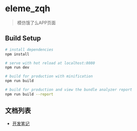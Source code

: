 # eleme_zqh

> 模仿饿了么APP页面

## Build Setup

``` bash
# install dependencies
npm install

# serve with hot reload at localhost:8080
npm run dev

# build for production with minification
npm run build

# build for production and view the bundle analyzer report
npm run build --report
```

## 文档列表
* [开发笔记](./docs/note.md)
